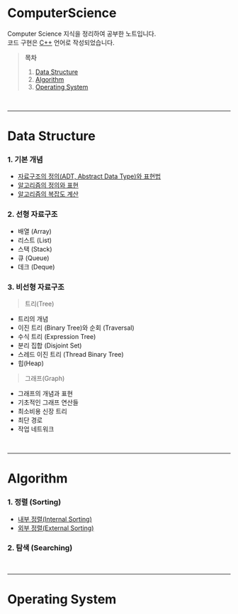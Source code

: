 # ComputerScience  

Computer Science 지식을 정리하여 공부한 노트입니다.  
코드 구현은 [C++](./C++/C++.md) 언어로 작성되었습니다.  

> **목차**  
> 1. [Data Structure](#data-structure)  
> 2. [Algorithm](#algorithm)  
> 3. [Operating System](#operating-system)  

<br>

---
# Data Structure  
### 1. 기본 개념
- [자료구조의 정의(ADT, Abstract Data Type)와 표현법](./Data%20Structure/자료구조의%20정의%20및%20표현.md)  
- [알고리즘의 정의와 표현](./Data%20Structure/알고리즘의%20정의와%20표현.md)
- [알고리즘의 복잡도 계산](./Data%20Structure/알고리즘의%20복잡도%20계산.md)  

### 2. 선형 자료구조
- 배열 (Array)
- 리스트 (List)
- 스택 (Stack)
- 큐 (Queue)
- 데크 (Deque)  

### 3. 비선형 자료구조
> 트리(Tree)  
- 트리의 개념
- 이진 트리 (Binary Tree)와 순회 (Traversal)
- 수식 트리 (Expression Tree)
- 분리 집합 (Disjoint Set)
- 스레드 이진 트리 (Thread Binary Tree)
- 힙(Heap)  

> 그래프(Graph)  
- 그래프의 개념과 표현
- 기초적인 그래프 연산들
- 최소비용 신장 트리
- 최단 경로
- 작업 네트워크  

<br>

---
# Algorithm
### 1. 정렬 (Sorting)
- [내부 정렬(Internal Sorting)](./Algorithm/내부%20정렬(Internal%20Sorting).md)
- [외부 정렬(External Sorting)](./Algorithm/외부%20정렬(External%20Sorting).md)  

### 2. 탐색 (Searching)  



<br>

---
# Operating System

